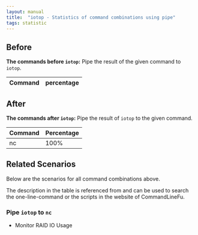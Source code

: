 ```yaml
---
layout: manual
title:  "iotop - Statistics of command combinations using pipe"
tags: statistic
---
```


## Before

__The commands before `iotop`:__ Pipe the result of the given command to `iotop`.

| Command | percentage |
|--------|--------|



## After

__The commands after `iotop`:__ Pipe the result of `iotop` to the given command.

| Command | Percentage | 
|-------|--------|
| nc | 100% |



## Related Scenarios

Below are the scenarios for all command combinations above.

The description in the table is referenced from and can be used to search the one-line-command or the scripts in the website of CommandLineFu.




### Pipe `iotop` to `nc`

- Monitor RAID IO Usage

            
